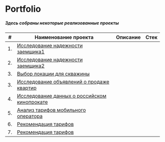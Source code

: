 # Portfolio 
##### Здесь собраны некоторые реализованные проекты


|   #    |                   Наименование проекта                       |                      Описание                     |                   Стек                     |
|--------|--------------------------------------------------------------|---------------------------------------------------|--------------------------------------------|
|   1.   |[Исследование надежности заемщика1](http://example.com/link "Я ссылка")
|   2.   |[Исследование надежности заемщика2](http://example.com/link "Я ссылка")
|   3.   |[Выбор локации для скважины](http://example.com/link "Я ссылка")
|   3.   |[Исследование объявлений о продаже квартир](http://example.com/link "Я ссылка")
|   4.   |[Исследование данных о российском кинопрокате](http://example.com/link "Я ссылка")
|   5.   |[Анализ тарифов мобильного оператора](http://example.com/link "Я ссылка")
|   6.   |[Рекомендация тарифов](http://example.com/link "Я ссылка")
|   7.   |[Рекомендация тарифов](http://example.com/link "Я ссылка")

